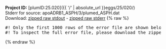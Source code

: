 **Project ID:** [plumID:25.020]({{ '/' | absolute_url }}eggs/25/020/)  
Stderr for source:  apoADRB1_ASPH/3/plumed_ASPH.dat   
Download: [zipped raw stdout](plumed_ASPH.dat.plumed.stdout.txt.zip) - [zipped raw stderr](plumed_ASPH.dat.plumed.stderr.txt.zip) 
{% raw %}
<pre>
#! Only the first 1000 rows of the error file are shown below
#! To inspect the full error file, please download the zipped raw stderr file above
</pre>
{% endraw %}

